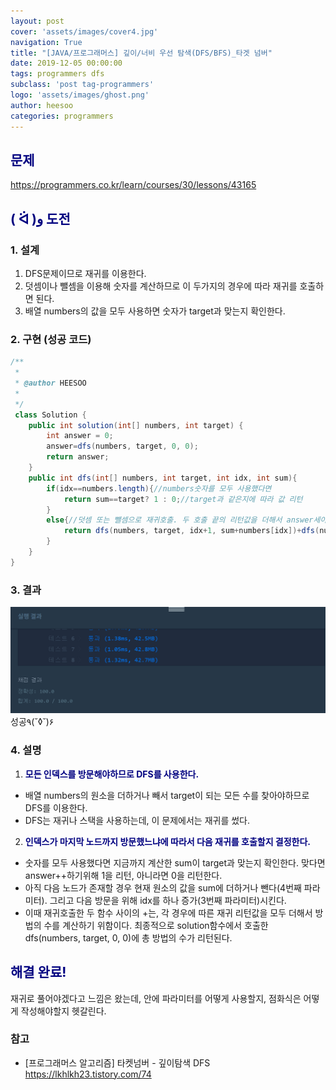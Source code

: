 ```yaml
---
layout: post
cover: 'assets/images/cover4.jpg'
navigation: True
title: "[JAVA/프로그래머스] 깊이/너비 우선 탐색(DFS/BFS)_타겟 넘버"
date: 2019-12-05 00:00:00
tags: programmers dfs
subclass: 'post tag-programmers'
logo: 'assets/images/ghost.png'
author: heesoo
categories: programmers
---
```

## <span style="color:navy">문제</span>
<https://programmers.co.kr/learn/courses/30/lessons/43165>

## <span style="color:navy">( ᐛ )و 도전</span>

### 1. 설계
1. DFS문제이므로 재귀를 이용한다.
2. 덧셈이나 뺄셈을 이용해 숫자를 계산하므로 이 두가지의 경우에 따라 재귀를 호출하면 된다.
3. 배열 numbers의 값을 모두 사용하면 숫자가 target과 맞는지 확인한다.

### 2. 구현 (성공 코드)
```java
/**
 *
 * @author HEESOO
 *
 */
 class Solution {
    public int solution(int[] numbers, int target) {
        int answer = 0;
        answer=dfs(numbers, target, 0, 0);
        return answer;
    }
    public int dfs(int[] numbers, int target, int idx, int sum){
        if(idx==numbers.length){//numbers숫자를 모두 사용했다면
            return sum==target? 1 : 0;//target과 같은지에 따라 값 리턴
        }
        else{//덧셈 또는 뺄셈으로 재귀호출. 두 호출 끝의 리턴값을 더해서 answer세야하므로 +
            return dfs(numbers, target, idx+1, sum+numbers[idx])+dfs(numbers, target, idx+1, sum-numbers[idx]);
        }
    }
}
```

### 3. 결과
![실행결과](./assets/images/191205_1.PNG)
성공٩(˘◊˘)۶

### 4. 설명
1. **<span style="color:navy">모든 인덱스를 방문해야하므로 DFS를 사용한다.</span>**
- 배열 numbers의 원소을 더하거나 빼서 target이 되는 모든 수를 찾아야하므로 DFS를 이용한다.
- DFS는 재귀나 스택을 사용하는데, 이 문제에서는 재귀를 썼다.
2. **<span style="color:navy">인덱스가 마지막 노드까지 방문했느냐에 따라서 다음 재귀를 호출할지 결정한다.</span>**  
- 숫자를 모두 사용했다면 지금까지 계산한 sum이 target과 맞는지 확인한다. 맞다면 answer++하기위해 1을 리턴, 아니라면 0을 리턴한다.
- 아직 다음 노드가 존재할 경우 현재 원소의 값을 sum에 더하거나 뺀다(4번째 파라미터). 그리고 다음 방문을 위해 idx를 하나 증가(3번째 파라미터)시킨다.
- 이때 재귀호출한 두 함수 사이의 +는, 각 경우에 따른 재귀 리턴값을 모두 더해서 방법의 수를 계산하기 위함이다. 최종적으로 solution함수에서 호출한 dfs(numbers, target, 0, 0)에 총 방법의 수가 리턴된다.

## <span style="color:navy">해결 완료!</span>
재귀로 풀어야겠다고 느낌은 왔는데, 안에 파라미터를 어떻게 사용할지, 점화식은 어떻게 작성해야할지 헷갈린다.

### 참고
- [프로그래머스 알고리즘] 타켓넘버 - 깊이탐색 DFS <https://lkhlkh23.tistory.com/74>
